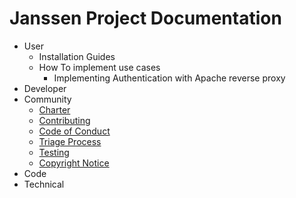 # Janssen Project Documentation

- User
  - Installation Guides
  - How To implement use cases
    - Implementing Authentication with Apache reverse proxy
- Developer
- Community
  - [Charter](./community/charter.md)
  - [Contributing](./community/CONTRIBUTING.md)
  - [Code of Conduct](./community/code-of-conduct.md)
  - [Triage Process](./community/triage.md)
  - [Testing](./community/testing.md)
  - [Copyright Notice](./community/copyright-notices.md)
- Code
- Technical
